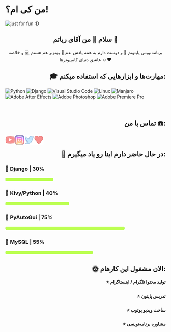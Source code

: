 # من کی ام؟!

<img src="https://user-images.githubusercontent.com/109177330/185677384-768d2e18-015e-46c6-956e-2a5dfc655676.svg" alt="just for fun :D">

<h2 align="center">سلام 👋 من آقای رباتم 🤖</h2>
<p align="center">برنامه‌نویس پایتونم 🐍 و دوست دارم به همه یادش بدم 🎯 یوتوبر هم هستم 💻 و خلاصه عاشق دنیای کامپیوترها ☺️❤️</p>

<h2 align="right">🎓 مهارت‌ها و ابزارهایی که استفاده میکنم:</h2>

![Python](https://img.shields.io/badge/python-3670A0?style=for-the-badge&logo=python&logoColor=ffdd54) ![Django](https://img.shields.io/badge/django-%23092E20.svg?style=for-the-badge&logo=django&logoColor=white) ![Visual Studio Code](https://img.shields.io/badge/Visual%20Studio%20Code-0078d7.svg?style=for-the-badge&logo=visual-studio-code&logoColor=white) ![Linux](https://img.shields.io/badge/Linux-FCC624?style=for-the-badge&logo=linux&logoColor=black) ![Manjaro](https://img.shields.io/badge/Manjaro-35BF5C?style=for-the-badge&logo=Manjaro&logoColor=white) ![Adobe After Effects](https://img.shields.io/badge/Adobe%20After%20Effects-9999FF.svg?style=for-the-badge&logo=Adobe%20After%20Effects&logoColor=white) ![Adobe Photoshop](https://img.shields.io/badge/adobe%20photoshop-%2331A8FF.svg?style=for-the-badge&logo=adobe%20photoshop&logoColor=white) ![Adobe Premiere Pro](https://img.shields.io/badge/Adobe%20Premiere%20Pro-9999FF.svg?style=for-the-badge&logo=Adobe%20Premiere%20Pro&logoColor=white)

<br>
<h2 align="right">تماس با من ☎️:</h2>
<a href="https://www.youtube.com/channel/UCvAMWdwUsplcY_5bcIbBDOQ"><img align="left" src="https://github.com/imrrobat/imrrobat/blob/main/images/youtube.png?raw=true" alt="YouTube"></a> <a href="https://www.instagram.com/learnpy/"><img align="left" src="https://github.com/imrrobat/imrrobat/blob/main/images/instagram.png?raw=true" alt="Instagram"></a> <a href="https://twitter.com/imrrobat"><img align="left" src="https://github.com/imrrobat/imrrobat/blob/main/images/twitter.png?raw=true" alt="Twitter"></a> <a href="http://icodeacademy.ir/"><img align="left" src="https://github.com/imrrobat/imrrobat/blob/main/images/favorite.png?raw=true" alt="Website"></a>
<br>
<h2 align="right">🌱 در حال حاضر دارم اینا رو یاد میگیرم:</h2>
<h3 align="left">🔮 Django | 30%</h3><img align="left" src="https://raw.githubusercontent.com/imrrobat/imrrobat/main/images/bar.png" width="150px" height="16px">
<br>
<h3 align="left">🔮 Kivy/Python | 40%</h3><img align="left" src="https://raw.githubusercontent.com/imrrobat/imrrobat/main/images/bar.png" width="200px" height="16px">
<br>
<h3 align="left">🔮 PyAutoGui | 75%</h3><img align="left" src="https://raw.githubusercontent.com/imrrobat/imrrobat/main/images/bar.png" width="375px" height="16px">
<br>
<h3 align="left">🔮 MySQL | 55%</h3><img align="left" src="https://raw.githubusercontent.com/imrrobat/imrrobat/main/images/bar.png" width="275px" height="16px">
<br>

<h2 align="right">🌞 الان مشغول این کارهام: </h2>
<h4 align="right">⭐️ تولید محتوا تلگرام / اینستاگرام</h4>
<h4 align="right">⭐️ تدریس پایتون</h4>
<h4 align="right">⭐️ ساخت ویدیو یوتوب</h4>
<h4 align="right">⭐️ مشاوره برنامه‌نویسی</h4>



